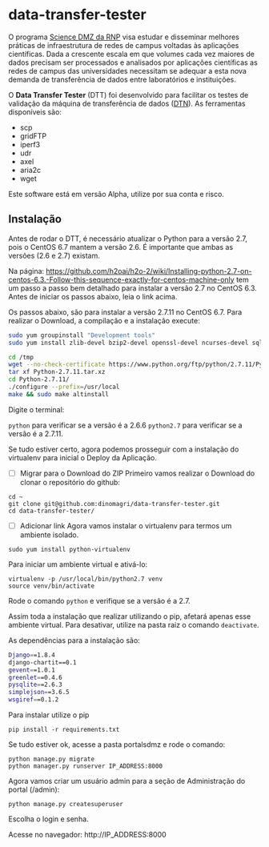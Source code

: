 # data-transfer-tester

O programa [Science DMZ da RNP](https://wiki.rnp.br/display/sciencedmz/Science+DMZ+Home) visa estudar e disseminar melhores práticas de infraestrutura de redes de campus voltadas às aplicações científicas. Dada a crescente escala em que volumes cada vez maiores de dados precisam ser processados e analisados por aplicações científicas as redes de campus das universidades necessitam se adequar a esta nova demanda de transferência de dados entre laboratórios e instituições.

O **Data Transfer Tester** (DTT) foi desenvolvido para facilitar os testes de validação da máquina de transferência de dados ([DTN](https://wiki.rnp.br/display/sciencedmz/DTN)). As ferramentas disponíveis são: 

* scp
* gridFTP
* iperf3
* udr
* axel
* aria2c
* wget

Este software está em versão Alpha, utilize por sua conta e risco.

## Instalação

Antes de rodar o DTT, é necessário atualizar o Python para a versão 2.7, pois o CentOS 6.7 mantem a versão 2.6. É importante que ambas as versões (2.6 e 2.7) existam.

Na página: https://github.com/h2oai/h2o-2/wiki/Installing-python-2.7-on-centos-6.3.-Follow-this-sequence-exactly-for-centos-machine-only tem um passo a passo bem detalhado para instalar a versão 2.7 no CentOS 6.3. Antes de iniciar os passos abaixo, leia o link acima.



Os passos abaixo, são para instalar a versão 2.7.11 no CentOS 6.7. Para realizar o Download, a compilação e a instalação execute:

```bash
sudo yum groupinstall "Development tools"
sudo yum install zlib-devel bzip2-devel openssl-devel ncurses-devel sqlite-devel -y

cd /tmp
wget --no-check-certificate https://www.python.org/ftp/python/2.7.11/Python-2.7.11.tar.xz
tar xf Python-2.7.11.tar.xz
cd Python-2.7.11/
./configure --prefix=/usr/local
make && sudo make altinstall
```

Digite o terminal:

```python``` para verificar se a versão é a 2.6.6
```python2.7``` para verificar se a versão é a 2.7.11.


Se tudo estiver certo, agora podemos prosseguir com a instalação do virtualenv para inicial o Deploy da Aplicação.


- [ ] Migrar para o Download do ZIP
Primeiro vamos realizar o Download do clonar o repositório do github:
```
cd ~ 
git clone git@github.com:dinomagri/data-transfer-tester.git
cd data-transfer-tester/
```
- [ ] Adicionar link
Agora vamos instalar o virtualenv para termos um ambiente isolado.

```sudo yum install python-virtualenv```

Para iniciar um ambiente virtual e ativá-lo:

```
virtualenv -p /usr/local/bin/python2.7 venv
source venv/bin/activate
``` 

Rode o comando ```python``` e verifique se a versão é a 2.7.

Assim toda a instalação que realizar utilizando o pip, afetará apenas esse ambiente virtual. Para desativar, utilize na pasta raiz o comando ```deactivate```.

As dependências para a instalação são:

```bash
Django==1.8.4
django-chartit==0.1
gevent==1.0.1
greenlet==0.4.6
pysqlite==2.6.3
simplejson==3.6.5
wsgiref==0.1.2
```

Para instalar utilize o pip

```
pip install -r requirements.txt
```

Se tudo estiver ok, acesse a pasta portalsdmz e rode o comando:

```
python manage.py migrate
python manager.py runserver IP_ADDRESS:8000
```

Agora vamos criar um usuário admin para a seção de Administração do portal (/admin):

```python manage.py createsuperuser```

Escolha o login e senha.


Acesse no navegador: http://IP_ADDRESS:8000


